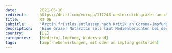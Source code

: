 ```yaml
---
date:          2021-05-10
redirect:      https://de.rt.com/europa/117243-oesterreich-grazer-aerztin-entlassen-nach-kritik-corona-impfung/
title:         RT DE
subtitle:      'Ärztin fristlos entlassen nach Kritik an Corona-Impfungen: "Den Dreck nicht weiter verimpfen"'
description:   'Eine Grazer Notärztin soll laut Medienberichten bei der Behandlung akuter Fälle von Impfreaktionen ausgerufen haben, man solle "den Dreck nicht weiter verimpfen" und "aufhören, die Menschen damit umzubringen". Als Folge wurde sie nun entlassen.'
country:       [DE]
categories:    [Medizin, Impfung, Widerstand]
tags:          [impf-nebenwirkungen, mit oder an impfung gestorben]
---
```

